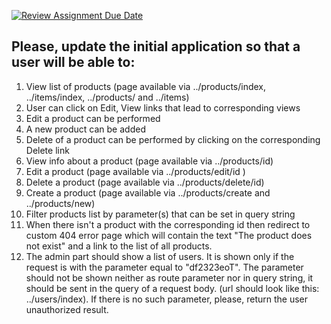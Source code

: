 [![Review Assignment Due Date](https://classroom.github.com/assets/deadline-readme-button-24ddc0f5d75046c5622901739e7c5dd533143b0c8e959d652212380cedb1ea36.svg)](https://classroom.github.com/a/FJie8EEk)
## Please, update the initial application so that a user will be able to:

1. View list of products (page available via ../products/index, ../items/index, ../products/ and ../items)
2. User can click on Edit, View links that lead to corresponding views
3. Edit a product can be performed
4. A new product can be added
5. Delete of a product can be performed by clicking on the corresponding Delete link
6. View info about a product (page available via ../products/id)
7. Edit a product (page available via ../products/edit/id )
8. Delete a product (page available via ../products/delete/id)
9. Create a product (page available via ../products/create and ../products/new)
10. Filter products list by parameter(s) that can be set in query string
11. When there isn't a product with the corresponding id then redirect to custom 404 error page which will contain the text "The product does not exist" and a link to the list of all products.
12. The admin part should show a list of users. It is shown only if the request is with the parameter equal to "df2323eoT". The parameter should not be shown neither as route parameter nor in query string, it should be sent in the query of a request body. (url should look like this: ../users/index). If there is no such parameter, please, return the user unauthorized result.
